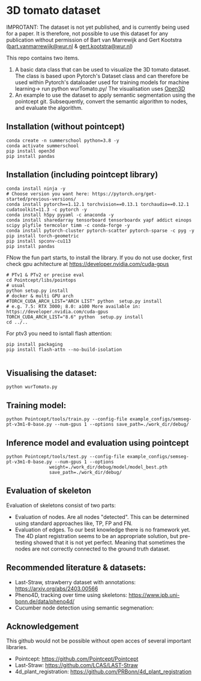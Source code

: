 # 3D tomato dataset

<!-- Data and code that this test set is based upon can be found at [LAST-Straw](https://lcas.github.io/LAST-Straw/) -->

IMPROTANT: The dataset is not yet published, and is currently being used for a paper. It is therefore, not possible to use this dataset for any publication without permission of Bart van Marrewijk and Gert Kootstra (bart.vanmarrewijk@wur.nl & gert.kootstra@wur.nl)

This repo contains two items. 
1. A basic data class that can be used to visualize the 3D tomato dataset. The class is based upon Pytorch's Dataset class and can therefore be used within Pytorch's dataloader used for training models for machine learning-> run python wurTomato.py/
The visualisation uses [Open3D](https://www.open3d.org/) 
2. An example to use the dataset to apply semantic segmentation using the pointcept git. Subsequently, convert the semantic algorithm to nodes, and evaluate the algorithm. 


## Installation (without pointcept)

```
conda create -n summerschool python=3.8 -y
conda activate summerschool
pip install open3d
pip install pandas
```

## Installation (including pointcept library)
```
conda install ninja -y
# Choose version you want here: https://pytorch.org/get-started/previous-versions/
conda install pytorch==1.12.1 torchvision==0.13.1 torchaudio==0.12.1 cudatoolkit=11.3 -c pytorch -y
conda install h5py pyyaml -c anaconda -y
conda install sharedarray tensorboard tensorboardx yapf addict einops scipy plyfile termcolor timm -c conda-forge -y
conda install pytorch-cluster pytorch-scatter pytorch-sparse -c pyg -y
pip install torch-geometric
pip install spconv-cu113
pip install pandas
```

FNow the fun part starts, to install the library. If you do not use docker, first check gpu achitecture at
https://developer.nvidia.com/cuda-gpus 


```
# PTv1 & PTv2 or precise eval
cd Pointcept/libs/pointops
# usual
python setup.py install
# docker & multi GPU arch
#TORCH_CUDA_ARCH_LIST="ARCH LIST" python  setup.py install
# e.g. 7.5: RTX 3000; 8.0: a100 More available in: https://developer.nvidia.com/cuda-gpus
TORCH_CUDA_ARCH_LIST="8.6" python  setup.py install
cd ../..
```

For ptv3 you need to isntall flash attention:

```
pip install packaging
pip install flash-attn --no-build-isolation


```

## Visualising the dataset:
```
python wurTomato.py
```


## Training model:
```
python Pointcept/tools/train.py --config-file example_configs/semseg-pt-v3m1-0-base.py --num-gpus 1 --options save_path=./work_dir/debug/
```

## Inference model and evaluation using pointcept
```
python Pointcept/tools/test.py --config-file example_configs/semseg-pt-v3m1-0-base.py --num-gpus 1 --options 
                weight=./work_dir/debug/model/model_best.pth
                save_path=./work_dir/debug/
```

## Evaluation of skeleton
Evaluation of skeletons consist of two parts:
- Evaluation of nodes. Are all nodes "detected". This can be determined using standard approaches like, TP, FP and FN. 
- Evaluation of edges. To our best knowledge there is no framework yet. The 4D plant registration seems to be an appropriate solution, but pre-testing showed that it is not yet perfect. Meaning that sometimes the nodes are not correctly connected to the ground truth dataset.

## Recommended literature & datasets:
- Last-Straw, strawberry dataset with annotations: https://arxiv.org/abs/2403.00566
- Pheno4D, tracking over time using skeletons: https://www.ipb.uni-bonn.de/data/pheno4d/ 
- Cucumber node detection using semantic segmenation: 



## Acknowledgement
This github would not be possible without open acces of several important libraries.

- Pointcept:              https://github.com/Pointcept/Pointcept
- Last-Straw:             https://github.com/LCAS/LAST-Straw
- 4d_plant_registration:  https://github.com/PRBonn/4d_plant_registration